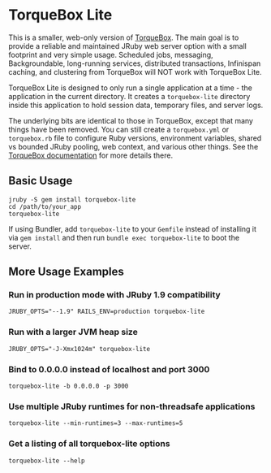 # TorqueBox Lite

This is a smaller, web-only version of [TorqueBox][]. The main goal is
to provide a reliable and maintained JRuby web server option with a
small footprint and very simple usage. Scheduled jobs, messaging,
Backgroundable, long-running services, distributed transactions,
Infinispan caching, and clustering from TorqueBox will NOT work with
TorqueBox Lite.

TorqueBox Lite is designed to only run a single application at a time -
the application in the current directory. It creates a
`torquebox-lite` directory inside this application to hold session
data, temporary files, and server logs.

The underlying bits are identical to those in TorqueBox, except that
many things have been removed. You can still create a `torquebox.yml`
or `torquebox.rb` file to configure Ruby versions, environment
variables, shared vs bounded JRuby pooling, web context, and various
other things. See the [TorqueBox documentation][] for more details
there.

## Basic Usage

    jruby -S gem install torquebox-lite
    cd /path/to/your_app
    torquebox-lite

If using Bundler, add `torquebox-lite` to your `Gemfile` instead of
installing it via `gem install` and then run `bundle exec
torquebox-lite` to boot the server.

## More Usage Examples

### Run in production mode with JRuby 1.9 compatibility

    JRUBY_OPTS="--1.9" RAILS_ENV=production torquebox-lite

### Run with a larger JVM heap size

    JRUBY_OPTS="-J-Xmx1024m" torquebox-lite

### Bind to 0.0.0.0 instead of localhost and port 3000

    torquebox-lite -b 0.0.0.0 -p 3000

### Use multiple JRuby runtimes for non-threadsafe applications

    torquebox-lite --min-runtimes=3 --max-runtimes=5

### Get a listing of all torquebox-lite options

    torquebox-lite --help
    


[torquebox]: http://torquebox.org
[torquebox documentation]: http://torquebox.org/documentation/current/
